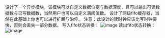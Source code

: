 设计了一个异步模块，该模块可以自定义数据位宽与数据深度，且可以输出可读数据数与已写数据数，当然用户也可以自定义满阈值数。
设计了两级fifo缓存器，当然在此基础上你也可以进行扩展与沿伸。
注意：此设计的读时钟应该比写时钟要快，否则会丢失一部分数据。
写入fifo状态转换：
![image](https://user-images.githubusercontent.com/71707557/183387512-fe753911-8ee2-4832-9df9-1857815f56af.png)
读出fifo状态转换：
![image](https://user-images.githubusercontent.com/71707557/183387602-85559181-7497-4644-99df-64c5e13adab6.png)
